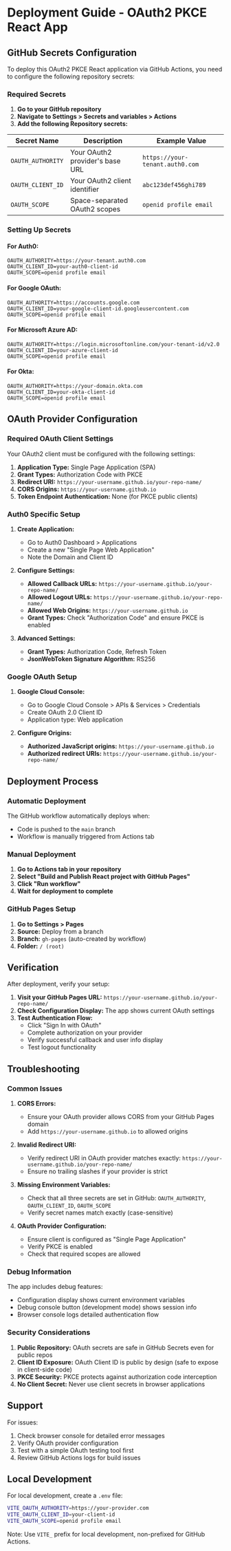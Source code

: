 # Deployment Guide - OAuth2 PKCE React App

## GitHub Secrets Configuration

To deploy this OAuth2 PKCE React application via GitHub Actions, you need to configure the following repository secrets:

### Required Secrets

1. **Go to your GitHub repository**
2. **Navigate to Settings > Secrets and variables > Actions**
3. **Add the following Repository secrets:**

| Secret Name | Description | Example Value |
|-------------|-------------|---------------|
| `OAUTH_AUTHORITY` | Your OAuth2 provider's base URL | `https://your-tenant.auth0.com` |
| `OAUTH_CLIENT_ID` | Your OAuth2 client identifier | `abc123def456ghi789` |
| `OAUTH_SCOPE` | Space-separated OAuth2 scopes | `openid profile email` |

### Setting Up Secrets

#### For Auth0:
```
OAUTH_AUTHORITY=https://your-tenant.auth0.com
OAUTH_CLIENT_ID=your-auth0-client-id
OAUTH_SCOPE=openid profile email
```

#### For Google OAuth:
```
OAUTH_AUTHORITY=https://accounts.google.com
OAUTH_CLIENT_ID=your-google-client-id.googleusercontent.com
OAUTH_SCOPE=openid profile email
```

#### For Microsoft Azure AD:
```
OAUTH_AUTHORITY=https://login.microsoftonline.com/your-tenant-id/v2.0
OAUTH_CLIENT_ID=your-azure-client-id
OAUTH_SCOPE=openid profile email
```

#### For Okta:
```
OAUTH_AUTHORITY=https://your-domain.okta.com
OAUTH_CLIENT_ID=your-okta-client-id
OAUTH_SCOPE=openid profile email
```

## OAuth Provider Configuration

### Required OAuth Client Settings

Your OAuth2 client must be configured with the following settings:

1. **Application Type:** Single Page Application (SPA)
2. **Grant Types:** Authorization Code with PKCE
3. **Redirect URI:** `https://your-username.github.io/your-repo-name/`
4. **CORS Origins:** `https://your-username.github.io`
5. **Token Endpoint Authentication:** None (for PKCE public clients)

### Auth0 Specific Setup

1. **Create Application:**
   - Go to Auth0 Dashboard > Applications
   - Create a new "Single Page Web Application"
   - Note the Domain and Client ID

2. **Configure Settings:**
   - **Allowed Callback URLs:** `https://your-username.github.io/your-repo-name/`
   - **Allowed Logout URLs:** `https://your-username.github.io/your-repo-name/`
   - **Allowed Web Origins:** `https://your-username.github.io`
   - **Grant Types:** Check "Authorization Code" and ensure PKCE is enabled

3. **Advanced Settings:**
   - **Grant Types:** Authorization Code, Refresh Token
   - **JsonWebToken Signature Algorithm:** RS256

### Google OAuth Setup

1. **Google Cloud Console:**
   - Go to Google Cloud Console > APIs & Services > Credentials
   - Create OAuth 2.0 Client ID
   - Application type: Web application

2. **Configure Origins:**
   - **Authorized JavaScript origins:** `https://your-username.github.io`
   - **Authorized redirect URIs:** `https://your-username.github.io/your-repo-name/`

## Deployment Process

### Automatic Deployment

The GitHub workflow automatically deploys when:
- Code is pushed to the `main` branch
- Workflow is manually triggered from Actions tab

### Manual Deployment

1. **Go to Actions tab in your repository**
2. **Select "Build and Publish React project with GitHub Pages"**
3. **Click "Run workflow"**
4. **Wait for deployment to complete**

### GitHub Pages Setup

1. **Go to Settings > Pages**
2. **Source:** Deploy from a branch
3. **Branch:** `gh-pages` (auto-created by workflow)
4. **Folder:** `/ (root)`

## Verification

After deployment, verify your setup:

1. **Visit your GitHub Pages URL:** `https://your-username.github.io/your-repo-name/`
2. **Check Configuration Display:** The app shows current OAuth settings
3. **Test Authentication Flow:**
   - Click "Sign In with OAuth"
   - Complete authorization on your provider
   - Verify successful callback and user info display
   - Test logout functionality

## Troubleshooting

### Common Issues

1. **CORS Errors:**
   - Ensure your OAuth provider allows CORS from your GitHub Pages domain
   - Add `https://your-username.github.io` to allowed origins

2. **Invalid Redirect URI:**
   - Verify redirect URI in OAuth provider matches exactly: `https://your-username.github.io/your-repo-name/`
   - Ensure no trailing slashes if your provider is strict

3. **Missing Environment Variables:**
   - Check that all three secrets are set in GitHub: `OAUTH_AUTHORITY`, `OAUTH_CLIENT_ID`, `OAUTH_SCOPE`
   - Verify secret names match exactly (case-sensitive)

4. **OAuth Provider Configuration:**
   - Ensure client is configured as "Single Page Application"
   - Verify PKCE is enabled
   - Check that required scopes are allowed

### Debug Information

The app includes debug features:
- Configuration display shows current environment variables
- Debug console button (development mode) shows session info
- Browser console logs detailed authentication flow

### Security Considerations

1. **Public Repository:** OAuth secrets are safe in GitHub Secrets even for public repos
2. **Client ID Exposure:** OAuth Client ID is public by design (safe to expose in client-side code)
3. **PKCE Security:** PKCE protects against authorization code interception
4. **No Client Secret:** Never use client secrets in browser applications

## Support

For issues:
1. Check browser console for detailed error messages
2. Verify OAuth provider configuration
3. Test with a simple OAuth testing tool first
4. Review GitHub Actions logs for build issues

## Local Development

For local development, create a `.env` file:

```bash
VITE_OAUTH_AUTHORITY=https://your-provider.com
VITE_OAUTH_CLIENT_ID=your-client-id
VITE_OAUTH_SCOPE=openid profile email
```

Note: Use `VITE_` prefix for local development, non-prefixed for GitHub Actions.